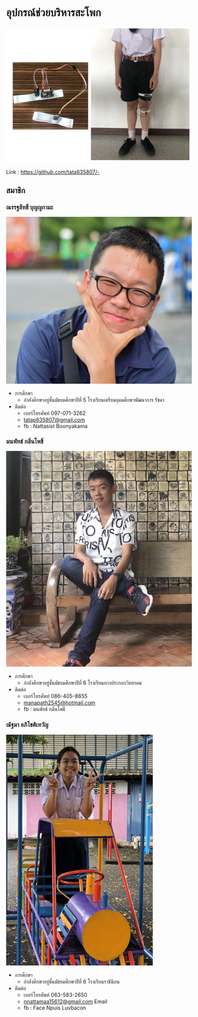 # อุปกรณ์ช่วยบริหารสะโพก

![System Overview](src/System%20Overview%20-%202020-12-01%20A.png)

Link : https://github.com/tata635807/-

## สมาชิก

### ณรรฐสิทธิ์ บุญญกามะ

![Member 1](src/member%20-%201.png)

- การศึกษา
  - กำลังศึกษาอยู่ชั้นมัธยมศึกษาปีที่ 5 โรงเรียนเตรียมอุดมศึกษาพัฒนาการ รัชดา
- ติดต่อ
  - เบอร์โทรศัพท์ 097-071-3262
  - tatap635807@gmail.com
  - fb : Nattasist Boonyakama
  
### มนพัทธ์ กลิ่นโพธิ์

![Member 2](src/member%20-%202.png)

- การศึกษา
  - กำลังศึกษาอยู่ชั้นมัธยมศึกษาปีที่ 6 โรงเรียนบางประกอกวิทยาคม
- ติดต่อ
  - เบอร์โทรศัพท์ 086-405-8655
  - manapath2545@hotmail.com
  - fb : มนพัทธ์ กลิ่นโพธิ์
  
### ณัฐมา อภิโชติเทวัญ

![Member 3](src/member%20-%203.png)

- การศึกษา
  - กำลังศึกษาอยู่ชั้นมัธยมศึกษาปีที่ 6 โรงเรียนราชินีบน
- ติดต่อ
  - เบอร์โทรศัพท์ 063-583-2650
  - nnattamaa15612@gmail.com  Email
  - fb : Face Npuis Luvbacon